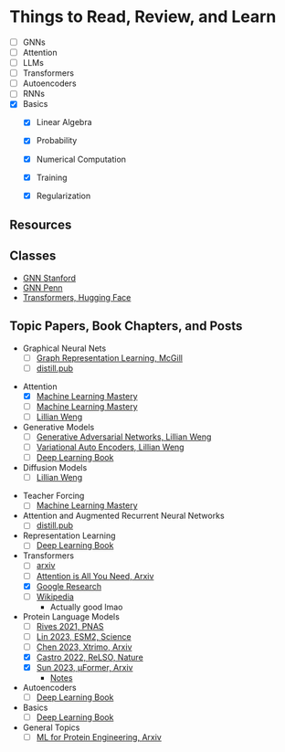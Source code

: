 # Things to Read, Review, and Learn

- [ ] GNNs
- [ ] Attention
- [ ] LLMs
- [ ] Transformers
- [ ] Autoencoders
- [ ] RNNs
- [x] Basics
	- [x] Linear Algebra
	- [x] Probability
	- [x] Numerical Computation
	- [x] Training
 	- [x] Regularization


## Resources

## Classes

- [GNN Stanford](https://web.stanford.edu/class/cs224w/)
- [GNN Penn](https://gnn.seas.upenn.edu/)
- [Transformers, Hugging Face](https://huggingface.co/learn/nlp-course/chapter1/1)

## Topic Papers, Book Chapters, and Posts

* Graphical Neural Nets
	- [ ] [Graph Representation Learning, McGill](https://www.cs.mcgill.ca/~wlh/grl_book/)
	- [ ] [distill.pub](https://distill.pub/2021/gnn-intro/#graph-attention-networks)
- Attention
	- [x] [Machine Learning Mastery](https://machinelearningmastery.com/the-attention-mechanism-from-scratch/)
 	- [ ] [Machine Learning Mastery](https://machinelearningmastery.com/the-transformer-attention-mechanism/)
  	- [ ] [Lillian Weng](https://lilianweng.github.io/posts/2018-06-24-attention/)
- Generative Models
	- [ ] [Generative Adversarial Networks, Lillian Weng](https://lilianweng.github.io/posts/2017-08-20-gan/)
	- [ ] [Variational Auto Encoders, Lillian Weng](https://lilianweng.github.io/posts/2018-08-12-vae/)
	- [ ] [Deep Learning Book](https://www.deeplearningbook.org/contents/generative_models.html)
- Diffusion Models
	- [ ] [Lillian Weng](https://lilianweng.github.io/posts/2021-07-11-diffusion-models/?utm_source=pocket_saves)
* Teacher Forcing
	* [ ] [Machine Learning Mastery](https://machinelearningmastery.com/teacher-forcing-for-recurrent-neural-networks/)
* Attention and Augmented Recurrent Neural Networks
	* [ ] [distill.pub](https://distill.pub/2016/augmented-rnns/)
* Representation Learning
	* [ ] [Deep Learning Book](https://www.deeplearningbook.org/contents/representation.html)
* Transformers
	* [ ] [arxiv](https://arxiv.org/abs/2304.10557)
	* [ ] [Attention is All You Need, Arxiv](https://arxiv.org/pdf/1706.03762)
	* [x] [Google Research](https://blog.research.google/2017/08/transformer-novel-neural-network.html)
 	* [ ] [Wikipedia](https://en.wikipedia.org/wiki/Transformer_(deep_learning_architecture))
  		* Actually good lmao 
* Protein Language Models
	* [ ] [Rives 2021, PNAS](https://www.pnas.org/doi/epdf/10.1073/pnas.2016239118)
	* [ ] [Lin 2023, ESM2, Science](https://www.science.org/doi/10.1126/science.ade2574)
 	* [ ] [Chen 2023, Xtrimo, Arxiv](https://www.biorxiv.org/content/10.1101/2023.07.05.547496v3.full.pdf)
  	* [x] [Castro 2022, ReLSO, Nature](https://www.nature.com/articles/s42256-022-00532-1)
  	* [x] [Sun 2023, µFormer, Arxiv](https://www.biorxiv.org/content/10.1101/2023.11.16.565910v2)
  		* [Notes](notes/muFormer.md) 	
* Autoencoders
	* [ ] [Deep Learning Book](https://www.deeplearningbook.org/contents/autoencoders.html)
* Basics
	* [ ] [Deep Learning Book](https://www.deeplearningbook.org/)
* General Topics
	* [ ] [ML for Protein Engineering, Arxiv](https://arxiv.org/abs/2305.16634)
